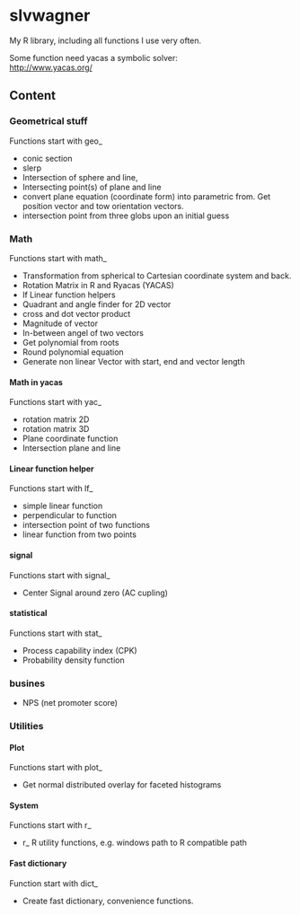 # slvwagner
My R library, including all functions I use very often.

Some function need yacas a symbolic solver: \
http://www.yacas.org/

## Content

### Geometrical stuff 
Functions start with geo_

-   conic section 
-   slerp 
-   Intersection of sphere and line, 
-   Intersecting point(s) of plane and line
-   convert plane equation (coordinate form) into parametric from. Get position vector and tow orientation vectors.  
-   intersection point from three globs upon an initial guess

### Math 
Functions start with math_

-   Transformation from spherical to Cartesian coordinate system and back. 
-   Rotation Matrix in R and Ryacas (YACAS)
-   lf Linear function helpers 
-   Quadrant and angle finder for 2D vector
-   cross and dot vector product
-   Magnitude of vector 
-   In-between angel of two vectors
-   Get polynomial from roots 
-   Round polynomial equation
-   Generate non linear Vector with start, end and vector length

#### Math in yacas 
Functions start with yac_

-   rotation matrix 2D
-   rotation matrix 3D
-   Plane coordinate function
-   Intersection plane and line

#### Linear function helper
Functions start with lf_

- simple linear function 
- perpendicular to function 
- intersection point of two functions
- linear function from two points

#### signal
Functions start with signal_

-   Center Signal around zero (AC cupling)


#### statistical 
Functions start with stat_

-   Process capability index (CPK)
-   Probability density function

### busines
- NPS (net promoter score)

### Utilities

#### Plot
Functions start with plot_

-    Get normal distributed overlay for faceted histograms

#### System 
Functions start with r_

-   r_ R utility functions, e.g. windows path to R compatible path

#### Fast dictionary
Function start with dict_

-   Create fast dictionary, convenience functions.

